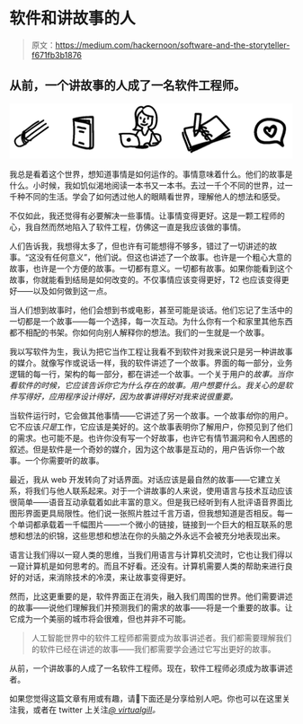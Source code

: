 # 软件和讲故事的人

> 原文：<https://medium.com/hackernoon/software-and-the-storyteller-f671fb3b1876>

## 从前，一个讲故事的人成了一名软件工程师。

![](img/d026c8cd0839ce88d9da0832913a712b.png)

我总是看着这个世界，想知道事情是如何运作的。事情意味着什么。他们的故事是什么。小时候，我如饥似渴地阅读一本书又一本书。去过一千个不同的世界，过一千种不同的生活。学会了如何透过他人的眼睛看世界，理解他人的想法和感受。

不仅如此，我还觉得有必要解决一些事情。让事情变得更好。这是一颗工程师的心，我自然而然地陷入了软件工程，仿佛这一直是我应该做的事情。

人们告诉我，我想得太多了，但也许有可能想得不够多，错过了一切讲述的故事。“这没有任何意义”，他们说。但这也讲述了一个故事。也许是一个粗心大意的故事，也许是一个方便的故事。一切都有意义。一切都有故事。如果你能看到这个故事，你就能看到结局是如何改变的。不仅事情应该变得更好，T2 也应该变得更好——以及如何做到这一点。

当人们想到故事时，他们会想到书或电影，甚至可能是谈话。他们忘记了生活中的一切都是一个故事——每一个选择，每一次互动。为什么你有一个和家里其他东西都不相配的书架。你如何向别人解释你的想法。我们的一生就是一个故事。

我以写软件为生，我认为把它当作工程让我看不到软件对我来说只是另一种讲故事的媒介。就像写作或说话一样，我的软件讲述了一个故事。界面的每一部分，业务逻辑的每一行，架构的每一部分，都在讲述一个故事。一个关于用户的*故事。当你看软件的时候，它应该告诉你它为什么存在的故事。用户想要什么。我关心的是软件写得好，应用程序设计得好，因为故事讲得好对我来说很重要。*

当软件运行时，它会做其他事情——它讲述了另一个故事。一个故事*给*你的用户。它不应该*只是*工作，它应该是美好的。这个故事表明你了解用户，你预见到了他们的需求。也可能不是。也许你没有写一个好故事，也许它有情节漏洞和令人困惑的叙述。但是软件是一个奇妙的媒介，因为这个故事是互动的，用户告诉你一个故事。一个你需要听的故事。

最近，我从 web 开发转向了对话界面。对话应该是最自然的故事——它建立关系，将我们与他人联系起来。对于一个讲故事的人来说，使用语言与技术互动应该很简单——语音互动承载着如此丰富的意义。但是我已经听到有人批评语音界面比图形界面更具局限性。他们说一张照片胜过千言万语，但我想知道是否相反。每一个单词都承载着一千幅图片——一个微小的链接，链接到一个巨大的相互联系的思想和想法的织锦，这些思想和想法在你的头脑之外永远不会被充分地表现出来。

语言让我们得以一窥人类的思维，当我们用语言与计算机交流时，它也让我们得以一窥计算机是如何思考的。而且不好看。还没有。计算机需要人类的帮助来进行良好的对话，来消除技术的冷漠，来让故事变得更好。

然而，比这更重要的是，软件界面正在消失，融入我们周围的世界。他们需要讲述的故事——说他们理解我们并预测我们的需求的故事——将是一个重要的故事。让它成为一个美丽的城市将会很难，但也并非不可能。

> 人工智能世界中的软件工程师都需要成为故事讲述者。我们都需要理解我们的软件已经在讲述的故事——我们都需要学会通过它写出更好的故事。

从前，一个讲故事的人成了一名软件工程师。现在，软件工程师必须成为故事讲述者。

如果您觉得这篇文章有用或有趣，请👏下面还是分享给别人吧。你也可以在这里关注我，或者在 twitter 上关注[*@ virtualgill*](https://twitter.com/virtualgill)*。*